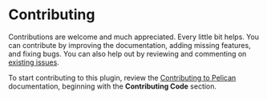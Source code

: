 Contributing
============

Contributions are welcome and much appreciated. Every little bit helps. You can contribute by improving the documentation, adding missing features, and fixing bugs. You can also help out by reviewing and commenting on [existing issues][].

To start contributing to this plugin, review the [Contributing to Pelican][] documentation, beginning with the **Contributing Code** section.

[existing issues]: https://github.com/f-koehler/pelican-figures/issues
[Contributing to Pelican]: https://docs.getpelican.com/en/latest/contribute.html
